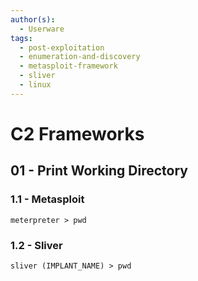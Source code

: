 ```yaml
---
author(s):
  - Userware
tags:
  - post-exploitation
  - enumeration-and-discovery
  - metasploit-framework
  - sliver
  - linux
---
```

# C2 Frameworks

## 01 - Print Working Directory

### 1.1 - Metasploit

```
meterpreter > pwd
```

### 1.2 - Sliver

```
sliver (IMPLANT_NAME) > pwd
```